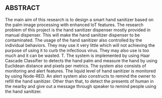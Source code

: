## ABSTRACT 
The main aim of this research is to design a smart hand sanitizer  based on the palm image processing with enhanced IoT features. The research problem of this project is the hand sanitizer dispenser mostly provided in manual dispenser. This will make the hand sanitizer dispenser to be contaminated. The usage of the hand sanitizer also controlled by the individual behaviors. They may use it very little which will not achieving the purpose of using it to curb the infectious virus. They may also use is too much and it can be wasted. T. The system is implemented by using Haar Cascade Classifier to detects the hand palm and measure the hand by using Euclidean distance and pixels per metrics. The system also consists of monitoring and alert features. The liquid level of hand sanitizer is monitored by using Node-RED. An alert system also constructs to remind the owner to refill the hand sanitizer. Other than that, to detect the presents of human in the nearby and give out a message through speaker to remind people using the hand sanitizer.
